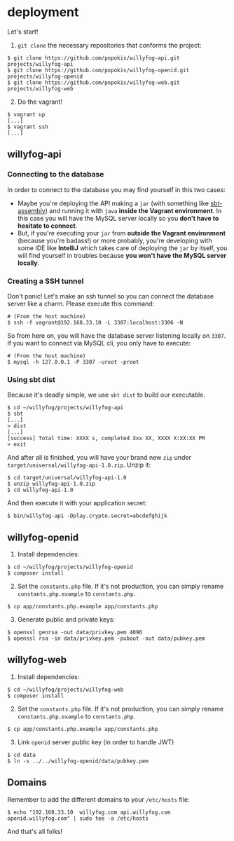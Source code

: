 deployment
==========

Let's start!

1. `git clone` the necessary repositories that conforms the project:
```
$ git clone https://github.com/popokis/willyfog-api.git projects/willyfog-api
$ git clone https://github.com/popokis/willyfog-openid.git projects/willyfog-openid
$ git clone https://github.com/popokis/willyfog-web.git projects/willyfog-web
```
2. Do the vagrant!
```
$ vagrant up
[...]
$ vagrant ssh
[...]
```

## willyfog-api

### Connecting to the database

In order to connect to the database you may find yourself in this two cases:

* Maybe you're deploying the API making a `jar` (with something like 
[sbt-assembly](https://github.com/sbt/sbt-assembly)) and running it with 
`java` **inside the Vagrant environment**. In this case you will have
the MySQL server locally so you **don't have to hesitate to connect**.
* But, if you're executing your `jar` from **outside the Vagrant environment**
(because you're badass!) or more probably, you're developing with some
IDE like **IntelliJ** which takes care of deploying the `jar` by itself, you
will find yourself in troubles because **you won't have the MySQL server locally**.

### Creating a SSH tunnel

Don't panic! Let's make an ssh tunnel so you can connect the database server
like a charm. Please execute this command:

```
# (From the host machine)
$ ssh -f vagrant@192.168.33.10 -L 3307:localhost:3306 -N
```

So from here on, you will have the database server listening locally on `3307`. 
If you want to connect via MySQL cli, you only have to execute:

```
# (From the host machine)
$ mysql -h 127.0.0.1 -P 3307 -uroot -proot
```

### Using sbt dist

Because it's deadly simple, we use 
`sbt dist` to build our executable.

```
$ cd ~/willyfog/projects/willyfog-api
$ sbt
[...]
> dist
[...]
[success] Total time: XXXX s, completed Xxx XX, XXXX X:XX:XX PM
> exit
```

And after all is finished, you will have your brand new `zip` under
`target/universal/willyfog-api-1.0.zip`. Unzip it:

```
$ cd target/universal/willyfog-api-1.0
$ unzip willyfog-api-1.0.zip
$ cd willyfog-api-1.0
```

And then execute it with your application secret:

```
$ bin/willyfog-api -Dplay.crypto.secret=abcdefghijk
```

## willyfog-openid

1. Install dependencies:
```
$ cd ~/willyfog/projects/willyfog-openid
$ composer install
```
2. Set the `constants.php` file. If it's not production, you can simply 
rename `constants.php.example` to `constants.php`. 
```
$ cp app/constants.php.example app/constants.php
```
3. Generate public and private keys:
```
$ openssl genrsa -out data/privkey.pem 4096
$ openssl rsa -in data/privkey.pem -pubout -out data/pubkey.pem
```

## willyfog-web

1. Install dependencies:
```
$ cd ~/willyfog/projects/willyfog-web
$ composer install
```
2. Set the `constants.php` file. If it's not production, you can simply 
rename `constants.php.example` to `constants.php`. 
```
$ cp app/constants.php.example app/constants.php
```
3. Link `openid` server public key (in order to handle JWT)
```
$ cd data
$ ln -s ../../willyfog-openid/data/pubkey.pem
```

## Domains

Remember to add the different domains to your `/etc/hosts` file:
```
$ echo "192.168.33.10  willyfog.com api.willyfog.com openid.willyfog.com" | sudo tee -a /etc/hosts
```


And that's all folks!